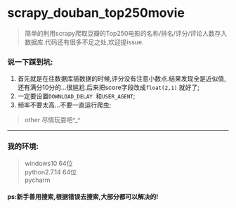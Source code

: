 # scrapy_douban_top250movie
> 简单的利用scrapy爬取豆瓣的Top250电影的名称/排名/评分/评论人数存入数据库.代码还有很多不足之处,欢迎提issue.

### 说一下踩到坑:  
1. 首先就是在往数据库插数据的时候,评分没有注意小数点.结果发现全是近似值,还有满分10分的...很尴尬.后来把score字段改成```float(2,1)``` 就好了;
2. 一定要设置```DOWNLOAD_DELAY ```和```USER_AGENT```;
3. 频率不要太高...不要一直运行爬虫;
> other 尽情玩耍吧^_^

<hr>

### 我的环境:
> windows10 64位  
> python2.7.14 64位  
> pycharm  
#### ps:新手善用搜索,根据错误去搜索,大部分都可以解决的!  
